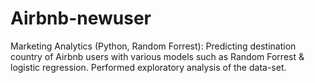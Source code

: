 # Airbnb-newuser
Marketing Analytics (Python, Random Forrest): Predicting destination country of Airbnb users with various models such as Random Forrest &amp; logistic regression. Performed exploratory analysis of the data-set.
